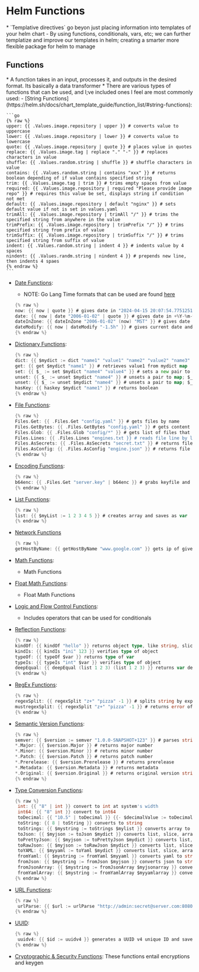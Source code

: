 <h1>Helm Functions</h1>
* `Templative directives` go beyon just placing information into templates of your helm chart
  - By using functions, conditionals, vars, etc; we can further templatize and improve our templates in helm; creating a smarter more flexible package for helm to manage
<h2>Functions</h2>
* A function takes in an input, processes it, and outputs in the desired format. Its basically a data transformer
* There are various types of functions that can be used, and I;ve included ones I feel are most commonly used:
  - [String Functions](https://helm.sh/docs/chart_template_guide/function_list/#string-functions):
 
    ```go
    {% raw %}
    upper: {{ .Values.image.repository | upper }} # converts value to uppercase
    lower: {{ .Values.image.repository | lower }} # converts value to lowercase
    quote: {{ .Values.image.repository | quote }} # places value in quotes
    replace: {{ .Values.image.tag | replace "." "-" }} # replaces characters in value
    shuffle: {{ .Values.random.string | shuffle }} # shuffle characters in value
    contains: {{ .Values.random.string | contains "xxx" }} # returns boolean depending of if value contains specified string
    trim: {{ .Values.image.tag | trim }} # trims empty spaces from value
    required: {{ .Values.image.repository | required "Please provide image repo" }} # requires this value be set, displays string if condition not met
    default: {{ .Values.image.repository | default "nginx" }} # sets default value if not is set in values.yaml
    trimAll: {{ .Values.image.repository | trimAll "/" }} # trims the specified string from anywhere in the value
    trimPrefix: {{ .Values.image.repository | trimPrefix "/" }} # trims specified string from prefix of value
    trimSuffix: {{ .Values.image.repository | trimSuffix "/" }} # trims specified string from suffix of value
    indent: {{ .Values.random.string | indent 4 }} # indents value by 4 spaces
    nindent: {{ .Values.randm.string | nindent 4 }} # prepends new line, then indents 4 spaes
    {% endraw %}
    ```

  - [Date Functions](https://helm.sh/docs/chart_template_guide/function_list/#date-functions):
    * NOTE: Go Lang Time formats that can be used are found [here](https://eoyebami.github.io/posts/helm/2024-04-15-helm-date-formats.html)
  
    ```go
    {% raw %}
    now: {{ now | quote }} # gives date in "2024-04-15 20:07:54.775125162 +0000 UTC m=+0.052137226" format and adds quotes
    date: {{ now | date "2006-01-02" | quote }} # gives date in +%Y-%m-%d format and adds quotes
    dateInZone: {{ dateInZone "2006-01-02" (now) "MST" }} # gives date in +%Y-%m-%d in specified TZ and quotes
    dateModify: {{ now | dateModify "-1.5h" }} # gives current date and removes 1.5h 
    {% endraw %}
    ```

  - [Dictionary Functions](https://helm.sh/docs/chart_template_guide/function_list/#dictionaries-and-dict-functions):
 
    ```go
    {% raw %}
    dict: {{ $mydict := dict "name1" "value1" "name2" "value2" "name3" "value 3" }} # creates a map with values specified
    get: {{ get $mydict "name1" }} # retrieves value1 from mydict map
    set: {{ $_ := set $mydict "name4" "value4" }} # sets a new pair to map; $_ traps output
    unset: {{ $_ := unset $mydict "name4" }} # unsets a pair to map; $_ traps output
    unset: {{ $_ := unset $mydict "name4" }} # unsets a pair to map; $_ traps output
    hasKey: {{ haskey $mydict "name1" }} # returns boolean
    {% endraw %}
    ```
    
  - [File Functions](https://helm.sh/docs/chart_template_guide/builtin_objects/):
  
    ```go
    {% raw %}
    Files.Get: {{ .Files.Get "config.yaml" }} # gets files by name
    Files.GetBytes: {{ .Files.GetBytes "config.yaml" }} # gets content of files as bytes
    Files.Glob: {{ .Files.Glob "config/*" }} # gets list of files that match this pattern
    Files.Lines: {{ .Files.Lines "engines.txt }} # reads file line by line, for functions iterating over lines in a file
    Files.AsSecrets: {{ .Files.AsSecrets "secret.txt" }} # returns file body as base64encoded string
    Files.AsConfig: {{ .Files.AsConfig "engine.json" }} # returns file body as yaml map
    {% endraw %}
    ```

  - [Encoding Functions](https://helm.sh/docs/chart_template_guide/function_list/#encoding-functions):
     
    ```go
    {% raw %}
    b64enc: {{ .Files.Get "server.key" | b64enc }} # grabs keyfile and encodes 
    {% endraw %}
    ```

  - [List Functions](https://helm.sh/docs/chart_template_guide/function_list/#lists-and-list-functions):

    ```go
    {% raw %}
    list: {{ $myList := 1 2 3 4 5 }} # creates array and saves as var
    {% endraw %}
    ```

  - [Network Functions](https://helm.sh/docs/chart_template_guide/function_list/#network-functions)
 
    ```go
    {% raw %}
    getHostByName: {{ getHostByName "www.google.com" }} gets ip of given domain
    ```

  - [Math Functions](https://helm.sh/docs/chart_template_guide/function_list/#math-functions):
    * Math Functions
  - [Float Math Functions](https://helm.sh/docs/chart_template_guide/function_list/#math-functions):
    * Float Math Functions
  - [Logic and Flow Control Functions](https://helm.sh/docs/chart_template_guide/function_list/#logic-and-flow-control-functions):
    * Includes operators that can be used for conditionals
  - [Reflection Functions](https://helm.sh/docs/chart_template_guide/function_list/#reflection-functions):
 
    ```go
    {% raw %}
    kindOf: {{ kindOf "hello" }} returns object type, like string, slice, int64, and bool
    kindIs: {{ kindIs "ini" 123 }} verifies type of object
    typeOf: {{ typeOf $var }} returns type of var
    typeIs: {{ typeIs "int" $var }} verifies type of object
    deepEqual: {{ deepEqual (list 1 2 3) (list 1 2 3) }} returns var depending on if 2 values are deeply equal
    {% endraw %}
    ```

  - [RegEx Functions](https://helm.sh/docs/chart_template_guide/function_list/#regular-expressions):
 
    ```go
    {% raw %}
    regexSplit: {{ regexSplit "z+" "pizza" -1 }} # splits string by experssions and returns slices of the string, -1 returns all
    mustregexSplit: {{ regexSplit "z+" "pizza" -1 }} # returns error of template engine if theres a problem
    {% endraw %}
    ```

  - [Semantic Version Functions](https://helm.sh/docs/chart_template_guide/function_list/#semantic-version-functions):
 
    ```go
    {% raw %}
    semver: {{ $version := semver "1.0.0-SNAPSHOT+123" }} # parses string to semantic version
    *.Major: {{ $version.Major }} # returns major number
    *.Minor: {{ $version.Minor }} # returns minor number
    *.Patch: {{ $version.Patch }} # returns patch number
    *.Prerelease: {{ $version.Prerelease }} # returns prerelease
    *.Metadata: {{ $version.Metadata }} # returns metadata
    *.Original: {{ $version.Original }} # returns original version string
    {% endraw %}
    ```

  - [Type Conversion Functions](https://helm.sh/docs/chart_template_guide/function_list/#type-conversion-functions):
 
    ```go
    {% raw %}
     int: {{ "8" | int }} convert to int at system's width
     int64: {{ "8" int }} convert to int64
     toDecimal: {{ "10.5" | toDecimal }} {{- $decimalValue := toDecimal "10.5"}} converts string to decimal
     toString: {{ 8 | toString }} converts to string
     toStrings: {{ $mystring := toStrings $mylist }} converts array to list of strings
     toJson: {{ $myjson := toJson $mydict }} converts list, slice, array, dict, or object, to json
     toPrettyJson: {{ $myjson := toPrettyJson $mydict }} converts list, slice, array, dict, or object, to indented json
     toRawJson: {{ $myjson := toRawJson $mydict }} converts list, slice, array, dict, or object, to unescaped json
     toYAML: {{ $myyaml := toYaml $mydict }} converts list, slice, array, dict, or object, to yaml
     fromYaml: {{ $mystring := fromYaml $myyaml }} converts yaml to string, which you can call like $mystring.name
     fromJson: {{ $mystring := fromJson $myjson }} converts json to string, which you can call like $mystring.name
     fromJsonArray: {{ $mystring := fromJsonArray $myjsonarray }} converts json array to list, which you can call similarly to fromJson, range condition will be needed
     fromYamlArray: {{ $mystring := fromYamlArray $myyamlarray }} converts yaml array to list, which you can call similarly to fromYaml, range condition will be needed
    {% endraw %}
    ```
  - [URL Functions](https://helm.sh/docs/chart_template_guide/function_list/#url-functions):
  
    ```go
    {% raw %}
     urlParse: {{ $url := urlParse "http://admin:secret@server.com:8080/api?list=false#anchor" }} returns dict, which values for scheme, host, path, query, opaque, fragment, and userinfo
    {% endraw %}
    ```
  - [UUID](https://helm.sh/docs/chart_template_guide/function_list/#uuid-functions):
 
    ```go
    {% raw %}
     uuidv4: {{ $id := uuidv4 }} generates a UUID v4 unique ID and saves it to a var
    {% endraw %}
    ```
  - [Cryptographic & Security Functions](https://helm.sh/docs/chart_template_guide/function_list/#cryptographic-and-security-functions):
     These functions entail encryptions and keygen
